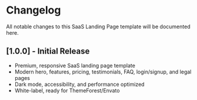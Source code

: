 # Changelog

All notable changes to this SaaS Landing Page template will be documented here.

## [1.0.0] - Initial Release
- Premium, responsive SaaS landing page template
- Modern hero, features, pricing, testimonials, FAQ, login/signup, and legal pages
- Dark mode, accessibility, and performance optimized
- White-label, ready for ThemeForest/Envato 